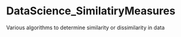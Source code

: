 # DataScience_SimilatiryMeasures
Various algorithms to determine similarity or dissimilarity in data
